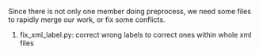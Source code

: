 Since there is not only one member doing preprocess, we need some files to rapidly merge our work, or fix some conflicts.
1. fix_xml_label.py: correct wrong labels to correct ones within whole xml files
